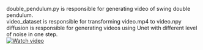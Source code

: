 double_pendulum.py is responsible for generating video of swing double pendulum.  
video_dataset is responsible for transforming video.mp4 to video.npy  
diffusion is responsible for generating videos using Unet with different level of noise in one step.  
[![Watch video](https://github.com/yzmy-02/diffusion_pendulum/releases/download/video/114.png)](https://github.com/yzmy-02/diffusion_pendulum/releases/download/video/double_pendulum_114.mp4)

